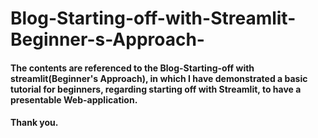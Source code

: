 # Blog-Starting-off-with-Streamlit-Beginner-s-Approach-
#### The contents are referenced to the Blog-Starting-off with streamlit(Beginner's Approach), in which I have demonstrated a basic tutorial for beginners, regarding starting off with Streamlit, to have a presentable Web-application.
#### Thank you.
